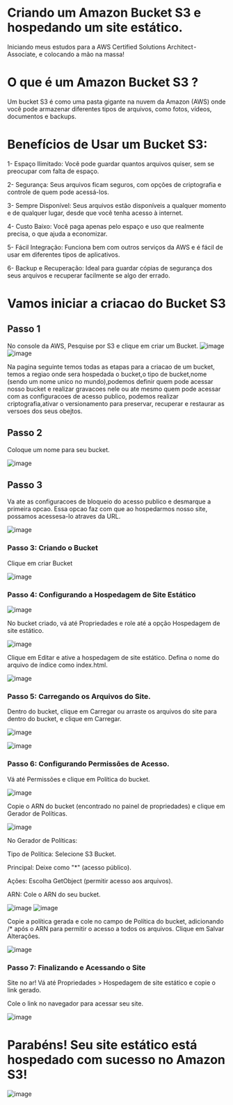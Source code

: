 # Criando um Amazon Bucket S3 e hospedando um site estático.

Iniciando meus estudos para a AWS Certified Solutions Architect - Associate, e colocando a mão na massa!

# O que é um Amazon Bucket S3 ?
Um bucket S3 é como uma pasta gigante na nuvem da Amazon (AWS) onde você pode armazenar diferentes tipos de arquivos, como fotos, vídeos, documentos e backups.

# Benefícios de Usar um Bucket S3:
1- Espaço Ilimitado: Você pode guardar quantos arquivos quiser, sem se preocupar com falta de espaço.

2- Segurança: Seus arquivos ficam seguros, com opções de criptografia e controle de quem pode acessá-los.

3- Sempre Disponível: Seus arquivos estão disponíveis a qualquer momento e de qualquer lugar, desde que você tenha acesso à internet.

4- Custo Baixo: Você paga apenas pelo espaço e uso que realmente precisa, o que ajuda a economizar.

5- Fácil Integração: Funciona bem com outros serviços da AWS e é fácil de usar em diferentes tipos de aplicativos.

6- Backup e Recuperação: Ideal para guardar cópias de segurança dos seus arquivos e recuperar facilmente se algo der errado.

# Vamos iniciar a criacao do Bucket S3

## Passo 1

No console da AWS, Pesquise por S3 e clique em criar um Bucket.
![image](https://github.com/user-attachments/assets/19334bd3-0db0-4f23-a309-7d635875ab2b)
![image](https://github.com/user-attachments/assets/948f25eb-b893-44c6-b64a-5ce3bdd25ef2)


Na pagina seguinte temos todas as etapas para a criacao de um bucket, temos a regiao onde sera hospedada o bucket,o tipo de bucket,nome (sendo um nome unico no mundo),podemos definir quem pode acessar nosso bucket e realizar gravacoes nele ou ate mesmo quem pode acessar com as configuracoes de acesso publico, podemos realizar criptografia,ativar o versionamento para preservar, recuperar e restaurar as versoes dos seus obejtos. 


## Passo 2

Coloque um nome para seu bucket.

![image](https://github.com/user-attachments/assets/e58984c6-1692-4df2-8087-c271fc8f44e9)


## Passo 3

Va ate as configuracoes de bloqueio do acesso publico e desmarque a primeira opcao.
Essa opcao faz com que ao hospedarmos nosso site, possamos acessesa-lo atraves da URL. 

![image](https://github.com/user-attachments/assets/c4b175a6-ce2b-433d-ba32-6671ea3c7a43)

### Passo 3: Criando o Bucket

Clique em criar Bucket

![image](https://github.com/user-attachments/assets/e8a6578d-632c-49e1-b500-c5858e7ec8f5)


### Passo 4: Configurando a Hospedagem de Site Estático 

![image](https://github.com/user-attachments/assets/e4f033fa-38b9-4cf4-9751-c5e1855146ed)

No bucket criado, vá até Propriedades e role até a opção Hospedagem de site estático.

![image](https://github.com/user-attachments/assets/ff6b94cf-c23b-4dd2-aff9-89b8930b81d1)

Clique em Editar e ative a hospedagem de site estático. Defina o nome do arquivo de índice como index.html.

![image](https://github.com/user-attachments/assets/774224bb-467c-4ebf-bdd2-a8b817f2165a)

### Passo 5: Carregando os Arquivos do Site.

Dentro do bucket, clique em Carregar ou arraste os arquivos do site para dentro do bucket, e clique em Carregar.

![image](https://github.com/user-attachments/assets/54e797e3-ba5a-4dcc-bb04-18e3989ef385)

![image](https://github.com/user-attachments/assets/3b479360-6034-4d5e-84df-dd90495bb6b4)


### Passo 6: Configurando Permissões de Acesso.

 Vá até Permissões e clique em Política do bucket.
 
 ![image](https://github.com/user-attachments/assets/bb0350fe-bcfa-4af4-9a62-979fc488ef82)
 
Copie o ARN do bucket (encontrado no painel de propriedades) e clique em Gerador de Políticas.

![image](https://github.com/user-attachments/assets/d9478bb0-0eca-47c2-ab26-f69cd18920a4)

No Gerador de Políticas:

Tipo de Política: Selecione S3 Bucket.

Principal: Deixe como "*" (acesso público).

Ações: Escolha GetObject (permitir acesso aos arquivos).

ARN: Cole o ARN do seu bucket.

![image](https://github.com/user-attachments/assets/f056d207-3e88-4b8d-bfbb-6d1f786e6606)
![image](https://github.com/user-attachments/assets/01b39555-6997-46da-baf6-3959dbdd88f2)

Copie a política gerada e cole no campo de Política do bucket, adicionando /* após o ARN para permitir o acesso a todos os arquivos. Clique em Salvar Alterações.

![image](https://github.com/user-attachments/assets/bce309bf-7ad9-4897-ad87-3eef62da2d65)

### Passo 7: Finalizando e Acessando o Site
Site no ar! Vá até Propriedades > Hospedagem de site estático e copie o link gerado.

Cole o link no navegador para acessar seu site.

![image](https://github.com/user-attachments/assets/5b66b3e7-f4c9-46d4-815e-d9e644504f60)

# Parabéns! Seu site estático está hospedado com sucesso no Amazon S3!

![image](https://github.com/user-attachments/assets/db10f4d0-ade3-4f5d-94b2-2274c7daab3d)




